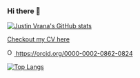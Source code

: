 ### Hi there 👋

[![Justin Vrana's GitHub stats](https://github-readme-stats.vercel.app/api?username=jvrana&count_private=true&show_icons=true&theme=radical)](https://github.com/anuraghazra/github-readme-stats)

[Checkout my CV here](https://jvrana.github.io/markdown-cv/)

<a href="https://orcid.org/0000-0002-0862-0824">
<img alt="ORCID logo" src="https://info.orcid.org/wp-content/uploads/2019/11/orcid_16x16.png" width="16" height="16" />
https://orcid.org/0000-0002-0862-0824
</a>

[![Top Langs](https://github-readme-stats.vercel.app/api/top-langs/?username=jvrana)](https://github.com/anuraghazra/github-readme-stats)
